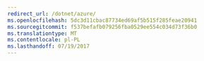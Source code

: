 ```yaml
---
redirect_url: /dotnet/azure/
ms.openlocfilehash: 5dc3d11cbac87734ed69af5b515f285feae20941
ms.sourcegitcommit: f537befafb079256fba0529ee554c034d73f36b0
ms.translationtype: MT
ms.contentlocale: pl-PL
ms.lasthandoff: 07/19/2017
---
```

